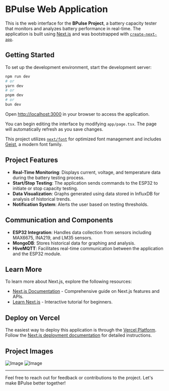 # BPulse Web Application

This is the web interface for the **BPulse Project**, a battery capacity tester that monitors and analyzes battery performance in real-time. The application is built using [Next.js](https://nextjs.org) and was bootstrapped with [`create-next-app`](https://nextjs.org/docs/app/api-reference/cli/create-next-app).

## Getting Started

To set up the development environment, start the development server:

```bash
npm run dev
# or
yarn dev
# or
pnpm dev
# or
bun dev
```

Open [http://localhost:3000](http://localhost:3000) in your browser to access the application.

You can begin editing the interface by modifying `app/page.tsx`. The page will automatically refresh as you save changes.

This project utilizes [`next/font`](https://nextjs.org/docs/app/building-your-application/optimizing/fonts) for optimized font management and includes [Geist](https://vercel.com/font), a modern font family.

## Project Features

- **Real-Time Monitoring**: Displays current, voltage, and temperature data during the battery testing process.
- **Start/Stop Testing**: The application sends commands to the ESP32 to initiate or stop capacity testing.
- **Data Visualization**: Graphs generated using data stored in InfluxDB for analysis of historical trends.
- **Notification System**: Alerts the user based on testing thresholds.

## Communication and Components

- **ESP32 Integration**: Handles data collection from sensors including MAX6675, INA219, and LM35 sensors.
- **MongoDB**: Stores historical data for graphing and analysis.
- **HiveMQTT**: Facilitates real-time communication between the application and the ESP32 module.

## Learn More

To learn more about Next.js, explore the following resources:

- [Next.js Documentation](https://nextjs.org/docs) - Comprehensive guide on Next.js features and APIs.
- [Learn Next.js](https://nextjs.org/learn) - Interactive tutorial for beginners.

## Deploy on Vercel

The easiest way to deploy this application is through the [Vercel Platform](https://vercel.com/new?utm_medium=default-template&filter=next.js&utm_source=create-next-app&utm_campaign=create-next-app-readme). Follow the [Next.js deployment documentation](https://nextjs.org/docs/app/building-your-application/deploying) for detailed instructions.

## Project Images
![Image](https://github.com/user-attachments/assets/f8d54e0b-dee1-4e20-9df6-8ffab257dcba)
![Image](https://github.com/user-attachments/assets/f18f3a59-cd57-4a0a-999c-44ba407970cf)

---

Feel free to reach out for feedback or contributions to the project. Let's make BPulse better together!

